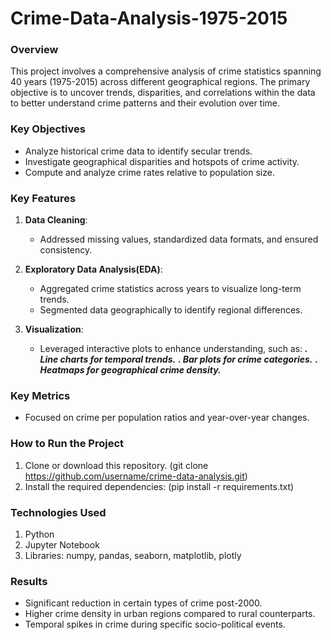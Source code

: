 # Crime-Data-Analysis-1975-2015

### Overview
This project involves a comprehensive analysis of crime statistics spanning 40 years (1975-2015) across different geographical regions. The primary objective is to uncover trends, disparities, and correlations within the data to better understand crime patterns and their evolution over time.

### Key Objectives
- Analyze historical crime data to identify secular trends.
- Investigate geographical disparities and hotspots of crime activity.
- Compute and analyze crime rates relative to population size.

### Key Features
1. **Data Cleaning**:
   - Addressed missing values, standardized data formats, and ensured consistency.
     
2. **Exploratory Data Analysis(EDA)**:
   - Aggregated crime statistics across years to visualize long-term trends.
   - Segmented data geographically to identify regional differences.
        
3. **Visualization**:
   - Leveraged interactive plots to enhance understanding, such as:
      ***. Line charts for temporal trends.***
      ***. Bar plots for crime categories.***
     ***. Heatmaps for geographical crime density.***
     
### Key Metrics
- Focused on crime per population ratios and year-over-year changes.

### How to Run the Project
1. Clone or download this repository.
   (git clone https://github.com/username/crime-data-analysis.git)
2. Install the required dependencies:
   (pip install -r requirements.txt)
   
### Technologies Used
1) Python
2) Jupyter Notebook
3) Libraries: numpy, pandas, seaborn, matplotlib, plotly
   
### Results
- Significant reduction in certain types of crime post-2000.
- Higher crime density in urban regions compared to rural counterparts.
- Temporal spikes in crime during specific socio-political events.
